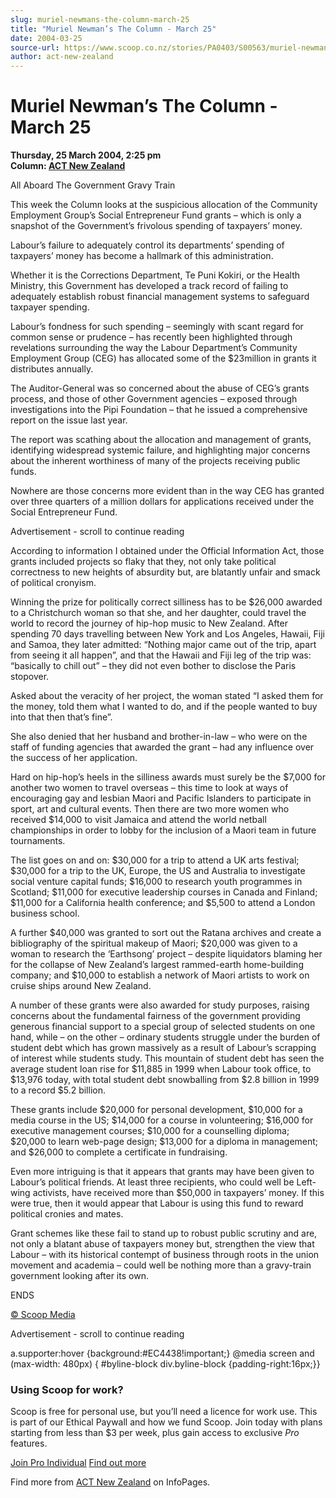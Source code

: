 ```yaml
---
slug: muriel-newmans-the-column-march-25
title: "Muriel Newman’s The Column - March 25"
date: 2004-03-25
source-url: https://www.scoop.co.nz/stories/PA0403/S00563/muriel-newmans-the-column-march-25.htm
author: act-new-zealand
---
```

Muriel Newman’s The Column - March 25
=====================================

**Thursday, 25 March 2004, 2:25 pm**  
**Column: [ACT New Zealand](https://info.scoop.co.nz/ACT_New_Zealand)**

All Aboard The Government Gravy Train

This week the Column looks at the suspicious allocation of the Community Employment Group’s Social Entrepreneur Fund grants – which is only a snapshot of the Government’s frivolous spending of taxpayers’ money.

Labour’s failure to adequately control its departments’ spending of taxpayers’ money has become a hallmark of this administration.

Whether it is the Corrections Department, Te Puni Kokiri, or the Health Ministry, this Government has developed a track record of failing to adequately establish robust financial management systems to safeguard taxpayer spending.

Labour’s fondness for such spending – seemingly with scant regard for common sense or prudence – has recently been highlighted through revelations surrounding the way the Labour Department’s Community Employment Group (CEG) has allocated some of the $23million in grants it distributes annually.

The Auditor-General was so concerned about the abuse of CEG’s grants process, and those of other Government agencies – exposed through investigations into the Pipi Foundation – that he issued a comprehensive report on the issue last year.

The report was scathing about the allocation and management of grants, identifying widespread systemic failure, and highlighting major concerns about the inherent worthiness of many of the projects receiving public funds.

Nowhere are those concerns more evident than in the way CEG has granted over three quarters of a million dollars for applications received under the Social Entrepreneur Fund.

Advertisement - scroll to continue reading





According to information I obtained under the Official Information Act, those grants included projects so flaky that they, not only take political correctness to new heights of absurdity but, are blatantly unfair and smack of political cronyism.

Winning the prize for politically correct silliness has to be $26,000 awarded to a Christchurch woman so that she, and her daughter, could travel the world to record the journey of hip-hop music to New Zealand. After spending 70 days travelling between New York and Los Angeles, Hawaii, Fiji and Samoa, they later admitted: “Nothing major came out of the trip, apart from seeing it all happen”, and that the Hawaii and Fiji leg of the trip was: “basically to chill out” – they did not even bother to disclose the Paris stopover.

Asked about the veracity of her project, the woman stated “I asked them for the money, told them what I wanted to do, and if the people wanted to buy into that then that’s fine”.

She also denied that her husband and brother-in-law – who were on the staff of funding agencies that awarded the grant – had any influence over the success of her application.

Hard on hip-hop’s heels in the silliness awards must surely be the $7,000 for another two women to travel overseas – this time to look at ways of encouraging gay and lesbian Maori and Pacific Islanders to participate in sport, art and cultural events. Then there are two more women who received $14,000 to visit Jamaica and attend the world netball championships in order to lobby for the inclusion of a Maori team in future tournaments.

The list goes on and on: $30,000 for a trip to attend a UK arts festival; $30,000 for a trip to the UK, Europe, the US and Australia to investigate social venture capital funds; $16,000 to research youth programmes in Scotland; $11,000 for executive leadership courses in Canada and Finland; $11,000 for a California health conference; and $5,500 to attend a London business school.

A further $40,000 was granted to sort out the Ratana archives and create a bibliography of the spiritual makeup of Maori; $20,000 was given to a woman to research the ‘Earthsong’ project – despite liquidators blaming her for the collapse of New Zealand’s largest rammed-earth home-building company; and $10,000 to establish a network of Maori artists to work on cruise ships around New Zealand.

A number of these grants were also awarded for study purposes, raising concerns about the fundamental fairness of the government providing generous financial support to a special group of selected students on one hand, while – on the other – ordinary students struggle under the burden of student debt which has grown massively as a result of Labour’s scrapping of interest while students study. This mountain of student debt has seen the average student loan rise for $11,885 in 1999 when Labour took office, to $13,976 today, with total student debt snowballing from $2.8 billion in 1999 to a record $5.2 billion.

These grants include $20,000 for personal development, $10,000 for a media course in the US; $14,000 for a course in volunteering; $16,000 for executive management courses; $10,000 for a counselling diploma; $20,000 to learn web-page design; $13,000 for a diploma in management; and $26,000 to complete a certificate in fundraising.

Even more intriguing is that it appears that grants may have been given to Labour’s political friends. At least three recipients, who could well be Left-wing activists, have received more than $50,000 in taxpayers’ money. If this were true, then it would appear that Labour is using this fund to reward political cronies and mates.

Grant schemes like these fail to stand up to robust public scrutiny and are, not only a blatant abuse of taxpayers money but, strengthen the view that Labour – with its historical contempt of business through roots in the union movement and academia – could well be nothing more than a gravy-train government looking after its own.

  
ENDS  

[© Scoop Media](http://www.scoop.co.nz/about/terms.html)  

Advertisement - scroll to continue reading



a.supporter:hover {background:#EC4438!important;} @media screen and (max-width: 480px) { #byline-block div.byline-block {padding-right:16px;}}

### Using Scoop for work?

Scoop is free for personal use, but you’ll need a licence for work use. This is part of our Ethical Paywall and how we fund Scoop. Join today with plans starting from less than $3 per week, plus gain access to exclusive _Pro_ features.  
  
[Join Pro Individual](https://pro.scoop.co.nz/Individual/?from=ProIn24) [Find out more](https://pro.scoop.co.nz/using-scoop-for-work/?from=ProIn24)

Find more from [ACT New Zealand](https://info.scoop.co.nz/ACT_New_Zealand) on InfoPages.